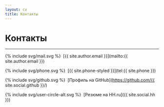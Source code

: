```yaml
---
layout: cv
title: Контакты
---
```


# Контакты

---

<span>{% include svg/mail.svg %}</span>&nbsp;
[{{ site.author.email }}](mailto:{{ site.author.email }})

<span>{% include svg/phone.svg %}</span>&nbsp;
[{{ site.phone-styled }}](tel:{{ site.phone }})

<span>{% include svg/github.svg %}</span>&nbsp;
[Профиль на GitHub](https://github.com/{{ site.social.github }}/)

<span>{% include svg/user-circle-alt.svg %}</span>&nbsp;
[Резюме на HH.ru]({{ site.social.hh }})
